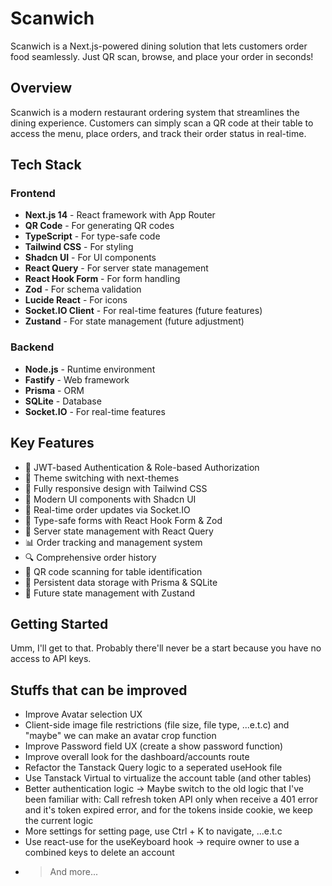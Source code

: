# Scanwich

Scanwich is a Next.js-powered dining solution that lets customers order food seamlessly. Just QR scan, browse, and place your order in seconds!

## Overview

Scanwich is a modern restaurant ordering system that streamlines the dining experience. Customers can simply scan a QR code at their table to access the menu, place orders, and track their order status in real-time.

## Tech Stack

### Frontend

- **Next.js 14** - React framework with App Router
- **QR Code** - For generating QR codes
- **TypeScript** - For type-safe code
- **Tailwind CSS** - For styling
- **Shadcn UI** - For UI components
- **React Query** - For server state management
- **React Hook Form** - For form handling
- **Zod** - For schema validation
- **Lucide React** - For icons
- **Socket.IO Client** - For real-time features (future features)
- **Zustand** - For state management (future adjustment)

### Backend

- **Node.js** - Runtime environment
- **Fastify** - Web framework
- **Prisma** - ORM
- **SQLite** - Database
- **Socket.IO** - For real-time features

## Key Features

- 🔐 JWT-based Authentication & Role-based Authorization
- 🌙 Theme switching with next-themes
- 📱 Fully responsive design with Tailwind CSS
- 🎨 Modern UI components with Shadcn UI
- 🔄 Real-time order updates via Socket.IO
- 📝 Type-safe forms with React Hook Form & Zod
- 🚀 Server state management with React Query
- 📊 Order tracking and management system
- 🔍 Comprehensive order history
- 📱 QR code scanning for table identification
- 💾 Persistent data storage with Prisma & SQLite
- 🔄 Future state management with Zustand

## Getting Started

Umm, I'll get to that. Probably there'll never be a start because you have no access to API keys.

## Stuffs that can be improved

- Improve Avatar selection UX
- Client-side image file restrictions (file size, file type, ...e.t.c) and "maybe" we can make an avatar crop function
- Improve Password field UX (create a show password function)
- Improve overall look for the dashboard/accounts route
- Refactor the Tanstack Query logic to a seperated useHook file
- Use Tanstack Virtual to virtualize the account table (and other tables)
- Better authentication logic -> Maybe switch to the old logic that I've been familiar with: Call refresh token API only when receive a 401 error and it's token expired error, and for the tokens inside cookie, we keep the current logic
- More settings for setting page, use Ctrl + K to navigate, ...e.t.c
- Use react-use for the useKeyboard hook -> require owner to use a combined keys to delete an account
- > And more...
